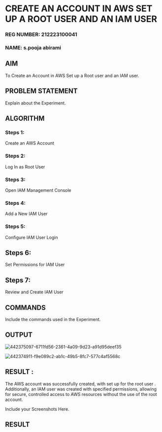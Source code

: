  # CREATE AN  ACCOUNT IN AWS SET UP A ROOT USER AND AN IAM USER 
### REG NUMBER: 212223100041
### NAME: s.pooja abirami
## AIM
To Create an Account in AWS Set up a Root user and an IAM user.
## PROBLEM STATEMENT
Explain about the Experiment.

## ALGORITHM
### Steps 1:
Create an AWS Account
### Steps 2:
Log In as Root User
### Steps 3:
Open IAM Management Console
### Steps 4:
Add a New IAM User
### Steps 5:
Configure IAM User Login
## Steps 6:
Set Permissions for IAM User
## Steps 7:
Review and Create IAM User
## COMMANDS
Include the commands used in the Experiment.

## OUTPUT
![442375097-6711fd56-2361-4a09-9d23-a91d95deef35](https://github.com/user-attachments/assets/11c60190-603d-4337-9248-9083a1f789d4)

![442374911-f9e089c2-ab1c-49b5-8fc7-577c4af5568c](https://github.com/user-attachments/assets/ab66dc43-1686-4a7c-bc01-76c498c02200)

## RESULT :
The AWS account was successfully created, with set up for the root user . Additionally, an IAM user was created with specified permissions, allowing for secure, controlled access to AWS resources without the use of the root account.

 
 Include your Screenshots Here.
## RESULT
 
